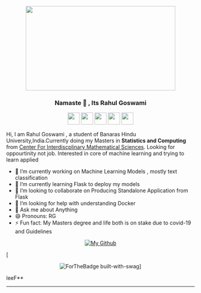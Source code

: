 <p align="center"><img height="225" width="400" src="https://github.com/yuvrajiro/yuvrajiro/blob/master/profile.jpg?raw=true"></p>
<h3 align=center> Namaste 🙏 , Its Rahul Goswami </h3> 




<p align=center>
  <a href="twitter.com/distribution_fu"><img  height="32" width="32" src="https://unpkg.com/simple-icons@v3/icons/twitter.svg" /></a>
  <a href="fb.com/yuvrajiro"><img  height="32" width="32" src="https://unpkg.com/simple-icons@v3/icons/facebook.svg" /></a>
  <a href="mailto:yuvrajiro@gmail.com"><img  height="32" width="32" src="https://unpkg.com/simple-icons@v3/icons/gmail.svg" /></a>
  <a href="https://www.linkedin.com/in/yuvrajiro/"><img  height="32" width="32" src="https://unpkg.com/simple-icons@v3/icons/linkedin.svg" /></a>
  <a href="t.me/iroml"><img  height="32" width="32" src="https://unpkg.com/simple-icons@v3/icons/telegram.svg" /></a>
</p>

Hi, I am Rahul Goswami , a student of Banaras Hindu University,India.Currently doing my Masters in  **Statistics and Computing** from [Center For Interdiscplinary Mathematical Sciences](https://www.bhu.ac.in/science/cims/). Looking for oppourtinity not job. Interested in core of machine learning and trying to learn applied  

- 🔭 I’m currently working on Machine Learning Models , mostly text classification
- 🌱 I’m currently learning Flask to deploy my models
- 👯 I’m looking to collaborate on Producing Standalone Application from Flask
- 🤔 I’m looking for help with understanding Docker
- 💬 Ask me about Anything
- 😄 Pronouns: RG 
- ⚡ Fun fact: My Masters degree and life both is on stake due to covid-19 and  Guidelines

[<p align="center">![My Github](https://github-readme-stats.vercel.app/api?username=yuvrajiro&hide_border=true&show_icons=true)</p>]()

[<p align=center>![ForTheBadge built-with-swag</p>](http://ForTheBadge.com/images/badges/built-with-swag.svg)]

 leeF** 
***
